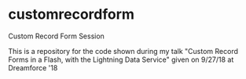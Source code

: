 # customrecordform
Custom Record Form Session

This is a repository for the code shown during my talk "Custom Record Forms in a Flash, with the Lightning Data Service" given on 9/27/18 at Dreamforce '18
